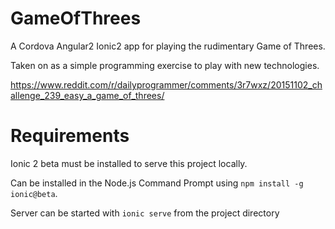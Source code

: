 # GameOfThrees

A Cordova Angular2 Ionic2 app for playing the rudimentary Game of Threes.

Taken on as a simple programming exercise to play with new technologies.

https://www.reddit.com/r/dailyprogrammer/comments/3r7wxz/20151102_challenge_239_easy_a_game_of_threes/


# Requirements

Ionic 2 beta must be installed to serve this project locally.  

Can be installed in the Node.js Command Prompt using `npm install -g ionic@beta`.  

Server can be started with `ionic serve` from the project directory

